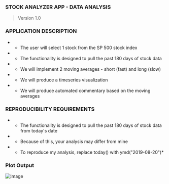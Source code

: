 
### STOCK ANALYZER APP - DATA ANALYSIS 

> Version 1.0

### APPLICATION DESCRIPTION 

* - The user will select 1 stock from the SP 500 stock index
* - The functionality is designed to pull the past 180 days of stock data
* - We will implement 2 moving averages - short (fast) and long (slow)
* - We will produce a timeseries visualization
* - We will produce automated commentary based on the moving averages

### REPRODUCIBILITY REQUIREMENTS

* - The functionality is designed to pull the past 180 days of stock data from today's date
* - Because of this, your analysis may differ from mine
* - To reproduce my analysis, replace today() with ymd("2019-08-20")*

### Plot Output

![image](https://user-images.githubusercontent.com/11299574/135127769-5a7bd58a-8e9f-4e1b-bf8d-d30df004ca91.png)
